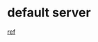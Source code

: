 ---
---

# default server 
[ref](https://serverfault.com/questions/578648/properly-setting-up-a-default-nginx-server-for-https)